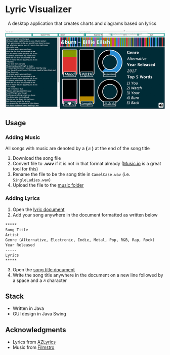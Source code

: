# Lyric Visualizer

&nbsp; A desktop application that creates charts and diagrams based on lyrics
<br />

<img src="res/examples/use.gif" width=600>

## Usage
### Adding Music
All songs with music are denoted by a **(♬)** at the end of the song title

1. Download the song file
2. Convert file to **.wav** if it is not in that format already ([Music.io](https://www.media.io/convert/mp3-to-wav.html) is a great tool for this)
3. Rename the file to be the song title in `CamelCase.wav` (i.e. `SingleLadies.wav`)
4. Upload the file to the [music folder](res/music)

### Adding Lyrics
1. Open the [lyric document](res/allLyrics)
2. Add your song anywhere in the document formatted as written below
```
*****
Song Title
Artist
Genre (Alternative, Electronic, Indie, Metal, Pop, R&B, Rap, Rock)
Year Released
-----
Lyrics
*****
```
3. Open the [song title document](res/songTitles)
4. Write the song title anywhere in the document on a new line followed by a space and a `♬` character

## Stack
- Written in Java
- GUI design in Java Swing

## Acknowledgments
- Lyrics from [AZLyrics](http://www.azlyrics.com)
- Music from [Filmstro](https://filmstro.com/music)

